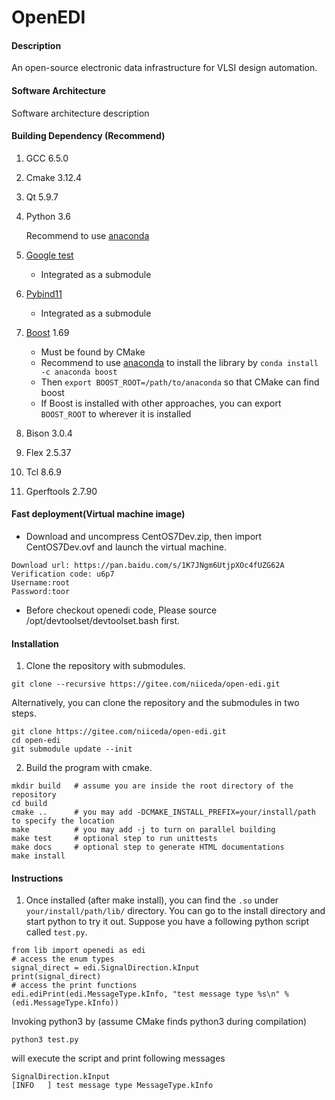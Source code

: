 # OpenEDI

#### Description
An open-source electronic data infrastructure for VLSI design automation. 

#### Software Architecture
Software architecture description

#### Building Dependency (Recommend)

1. GCC 6.5.0

2. Cmake 3.12.4

3. Qt 5.9.7

4. Python 3.6

   Recommend to use [anaconda](https://anaconda.org)

5. [Google test](https://gitee.com/mirrors/googletest)

   - Integrated as a submodule 

6. [Pybind11](https://gitee.com/mirrors/pybind11)

   - Integrated as a submodule 

7. [Boost](https://www.boost.org) 1.69

   - Must be found by CMake 
   - Recommend to use [anaconda](https://anaconda.org) to install the library by `conda install -c anaconda boost`
   - Then `export BOOST_ROOT=/path/to/anaconda` so that CMake can find boost 
   - If Boost is installed with other approaches, you can export `BOOST_ROOT` to wherever it is installed

8. Bison 3.0.4

9. Flex 2.5.37

10. Tcl 8.6.9

11. Gperftools 2.7.90

#### Fast deployment(Virtual machine image)

- Download and uncompress CentOS7Dev.zip, then import CentOS7Dev.ovf and launch the virtual machine.

```
Download url: https://pan.baidu.com/s/1K7JNgm6UtjpXOc4fUZG62A 
Verification code: u6p7 
Username:root
Password:toor
```

- Before checkout openedi code, Please source /opt/devtoolset/devtoolset.bash first.

#### Installation

1.  Clone the repository with submodules. 
~~~~~~~~~~~~~~~~~~~~~
git clone --recursive https://gitee.com/niiceda/open-edi.git
~~~~~~~~~~~~~~~~~~~~~
Alternatively, you can clone the repository and the submodules in two steps. 
~~~~~~~~~~~~~~~~~~~~~
git clone https://gitee.com/niiceda/open-edi.git
cd open-edi
git submodule update --init
~~~~~~~~~~~~~~~~~~~~~

2.  Build the program with cmake. 
~~~~~~~~~~~~~~~~~~~~~
mkdir build   # assume you are inside the root directory of the repository
cd build
cmake ..      # you may add -DCMAKE_INSTALL_PREFIX=your/install/path to specify the location
make          # you may add -j to turn on parallel building
make test     # optional step to run unittests
make docs     # optional step to generate HTML documentations 
make install
~~~~~~~~~~~~~~~~~~~~~

#### Instructions

1.  Once installed (after make install), you can find the `.so` under `your/install/path/lib/` directory. 
You can go to the install directory and start python to try it out. 
Suppose you have a following python script called `test.py`. 

~~~~~~~~~~~~~~~~~~~~~
from lib import openedi as edi 
# access the enum types 
signal_direct = edi.SignalDirection.kInput 
print(signal_direct)
# access the print functions 
edi.ediPrint(edi.MessageType.kInfo, "test message type %s\n" % (edi.MessageType.kInfo))
~~~~~~~~~~~~~~~~~~~~~
Invoking python3 by (assume CMake finds python3 during compilation)

~~~~~~~~~~~~~~~~~~~~~
python3 test.py
~~~~~~~~~~~~~~~~~~~~~
will execute the script and print following messages 

~~~~~~~~~~~~~~~~~~~~~
SignalDirection.kInput
[INFO   ] test message type MessageType.kInfo
~~~~~~~~~~~~~~~~~~~~~
